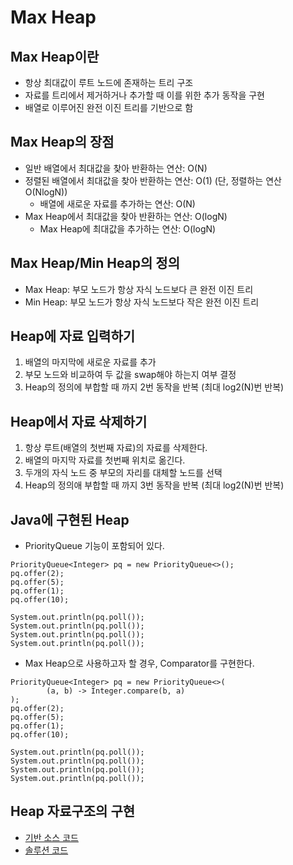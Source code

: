 # Max Heap

## Max Heap이란

- 항상 최대값이 루트 노드에 존재하는 트리 구조
- 자료를 트리에서 제거하거나 추가할 때 이를 위한 추가 동작을 구현
- 배열로 이루어진 완전 이진 트리를 기반으로 함

## Max Heap의 장점

- 일반 배열에서 최대값을 찾아 반환하는 연산: O(N)
- 정렬된 배열에서 최대값을 찾아 반환하는 연산: O(1) (단, 정렬하는 연산 O(NlogN))
  - 배열에 새로운 자료를 추가하는 연산: O(N)
- Max Heap에서 최대값을 찾아 반환하는 연산: O(logN)
  - Max Heap에 최대값을 추가하는 연산: O(logN)

## Max Heap/Min Heap의 정의

- Max Heap: 부모 노드가 항상 자식 노드보다 큰 완전 이진 트리
- Min Heap: 부모 노드가 항상 자식 노드보다 작은 완전 이진 트리

## Heap에 자료 입력하기

1. 배열의 마지막에 새로운 자료를 추가
2. 부모 노드와 비교하여 두 값을 swap해야 하는지 여부 결정
3. Heap의 정의에 부합할 때 까지 2번 동작을 반복 (최대 log2(N)번 반복)

## Heap에서 자료 삭제하기

1. 항상 루트(배열의 첫번째 자료)의 자료를 삭제한다.
2. 배열의 마지막 자료를 첫번째 위치로 옮긴다.
3. 두개의 자식 노드 중 부모의 자리를 대체할 노드를 선택
4. Heap의 정의애 부합할 때 까지 3번 동작을 반복 (최대 log2(N)번 반복)

## Java에 구현된 Heap

- PriorityQueue 기능이 포함되어 있다.

```
PriorityQueue<Integer> pq = new PriorityQueue<>();
pq.offer(2);
pq.offer(5);
pq.offer(1);
pq.offer(10);

System.out.println(pq.poll());
System.out.println(pq.poll());
System.out.println(pq.poll());
System.out.println(pq.poll());
```

- Max Heap으로 사용하고자 할 경우, Comparator를 구현한다.

```
PriorityQueue<Integer> pq = new PriorityQueue<>(
        (a, b) -> Integer.compare(b, a)
);
pq.offer(2);
pq.offer(5);
pq.offer(1);
pq.offer(10);

System.out.println(pq.poll());
System.out.println(pq.poll());
System.out.println(pq.poll());
System.out.println(pq.poll());
```

## Heap 자료구조의 구현

- [기반 소스 코드](https://github.com/ai-creatv/algorithm_jbd1/blob/master/3_DataStructures/3_9_MaxHeap/src/Before.java)
- [솔루션 코드](https://github.com/ai-creatv/algorithm_jbd1/blob/master/3_DataStructures/3_9_MaxHeap/src/After.java)